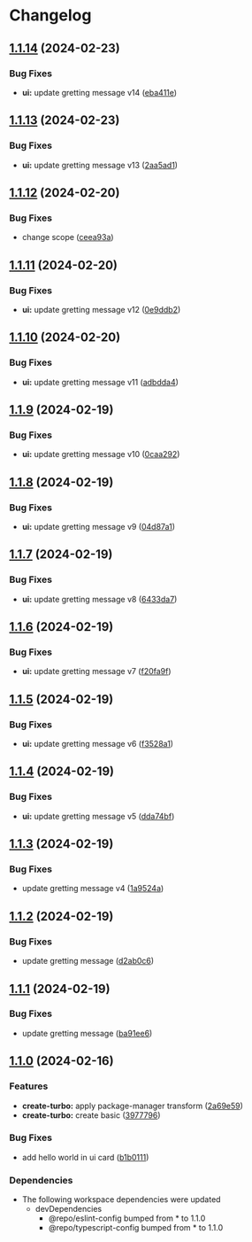 # Changelog

## [1.1.14](https://github.com/0xdbe/turborepo-test/compare/ui-v1.1.13...ui-v1.1.14) (2024-02-23)


### Bug Fixes

* **ui:** update gretting message v14 ([eba411e](https://github.com/0xdbe/turborepo-test/commit/eba411e1666e9ee2bdced10c6695178106a037c4))

## [1.1.13](https://github.com/0xdbe/turborepo-test/compare/ui-v1.1.12...ui-v1.1.13) (2024-02-23)


### Bug Fixes

* **ui:** update gretting message v13 ([2aa5ad1](https://github.com/0xdbe/turborepo-test/commit/2aa5ad1e14cba785db1e578f0d15729f80a854a7))

## [1.1.12](https://github.com/0xdbe/turborepo-test/compare/ui-v1.1.11...ui-v1.1.12) (2024-02-20)


### Bug Fixes

* change scope ([ceea93a](https://github.com/0xdbe/turborepo-test/commit/ceea93af52626731033ea3aafa418c66b5f4adf7))

## [1.1.11](https://github.com/0xdbe/turborepo-test/compare/ui-v1.1.10...ui-v1.1.11) (2024-02-20)


### Bug Fixes

* **ui:** update gretting message v12 ([0e9ddb2](https://github.com/0xdbe/turborepo-test/commit/0e9ddb2af31f682d0f597fd2a3dc86d9c4e48d52))

## [1.1.10](https://github.com/0xdbe/turborepo-test/compare/ui-v1.1.9...ui-v1.1.10) (2024-02-20)


### Bug Fixes

* **ui:** update gretting message v11 ([adbdda4](https://github.com/0xdbe/turborepo-test/commit/adbdda44216cab6cb1dd3f271f238f5784e61e54))

## [1.1.9](https://github.com/0xdbe/turborepo-test/compare/ui-v1.1.8...ui-v1.1.9) (2024-02-19)


### Bug Fixes

* **ui:** update gretting message v10 ([0caa292](https://github.com/0xdbe/turborepo-test/commit/0caa292dc22fb2b54d3087dd0cb59384ed529173))

## [1.1.8](https://github.com/0xdbe/turborepo-test/compare/ui-v1.1.7...ui-v1.1.8) (2024-02-19)


### Bug Fixes

* **ui:** update gretting message v9 ([04d87a1](https://github.com/0xdbe/turborepo-test/commit/04d87a16679824995c7ae9ffa9ff0faf5602aaec))

## [1.1.7](https://github.com/0xdbe/turborepo-test/compare/ui-v1.1.6...ui-v1.1.7) (2024-02-19)


### Bug Fixes

* **ui:** update gretting message v8 ([6433da7](https://github.com/0xdbe/turborepo-test/commit/6433da7e37cfb326f0dd1ed792453c54f160ee76))

## [1.1.6](https://github.com/0xdbe/turborepo-test/compare/ui-v1.1.5...ui-v1.1.6) (2024-02-19)


### Bug Fixes

* **ui:** update gretting message v7 ([f20fa9f](https://github.com/0xdbe/turborepo-test/commit/f20fa9f3bdadef92976b48c265e5f2471e60d44d))

## [1.1.5](https://github.com/0xdbe/turborepo-test/compare/ui-v1.1.4...ui-v1.1.5) (2024-02-19)


### Bug Fixes

* **ui:** update gretting message v6 ([f3528a1](https://github.com/0xdbe/turborepo-test/commit/f3528a1b76aa22b9d1c5c89cf25f32d1195668b6))

## [1.1.4](https://github.com/0xdbe/turborepo-test/compare/ui-v1.1.3...ui-v1.1.4) (2024-02-19)


### Bug Fixes

* **ui:** update gretting message v5 ([dda74bf](https://github.com/0xdbe/turborepo-test/commit/dda74bff55c9c1c116412f1c51ae016310b27ee8))

## [1.1.3](https://github.com/0xdbe/turborepo-test/compare/ui-v1.1.2...ui-v1.1.3) (2024-02-19)


### Bug Fixes

* update gretting message v4 ([1a9524a](https://github.com/0xdbe/turborepo-test/commit/1a9524ae7ed658618a0cf3edb6c8a1dbe2da5051))

## [1.1.2](https://github.com/0xdbe/turborepo-test/compare/ui-v1.1.1...ui-v1.1.2) (2024-02-19)


### Bug Fixes

* update gretting message ([d2ab0c6](https://github.com/0xdbe/turborepo-test/commit/d2ab0c64341954d5387736de3263f8d6a21eb12b))

## [1.1.1](https://github.com/0xdbe/turborepo-test/compare/ui-v1.1.0...ui-v1.1.1) (2024-02-19)


### Bug Fixes

* update gretting message ([ba91ee6](https://github.com/0xdbe/turborepo-test/commit/ba91ee6bee602f4bcfafd95970aff99d86bac1d4))

## [1.1.0](https://github.com/0xdbe/turborepo-test/compare/ui-v1.0.0...ui-v1.1.0) (2024-02-16)


### Features

* **create-turbo:** apply package-manager transform ([2a69e59](https://github.com/0xdbe/turborepo-test/commit/2a69e594ef9b177eb1a452d66f73e0dd4c9b82e4))
* **create-turbo:** create basic ([3977796](https://github.com/0xdbe/turborepo-test/commit/39777960ef9afa7f1160f8da8e6c7132f03db137))


### Bug Fixes

* add hello world in ui card ([b1b0111](https://github.com/0xdbe/turborepo-test/commit/b1b01114dae3dd2a106f70be5be380c3b8f7cc33))


### Dependencies

* The following workspace dependencies were updated
  * devDependencies
    * @repo/eslint-config bumped from * to 1.1.0
    * @repo/typescript-config bumped from * to 1.1.0
